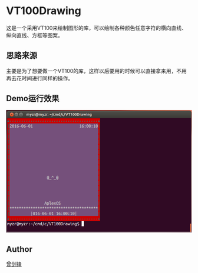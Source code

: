 # VT100Drawing

这是一个采用VT100来绘制图形的库，可以绘制各种颜色任意字符的横向直线、纵向直线、方框等图案。

## 思路来源

主要是为了想要做一个VT100的库，这样以后要用的时候可以直接拿来用，不用再去花时间进行同样的操作。

## Demo运行效果

![VT100Drawing](image/VT100Drawing.png)

## Author

[曾剑锋](http://www.cnblogs.com/zengjfgit/)

